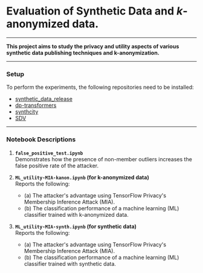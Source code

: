 # Evaluation of Synthetic Data and _k_-anonymized data.

---

**This project aims to study the privacy and utility aspects of various synthetic data publishing techniques and k-anonymization.**

---

### Setup
To perform the experiments, the following repositories need to be installed:

- [synthetic_data_release](https://github.com/spring-epfl/synthetic_data_release)  
- [dp-transformers](https://github.com/microsoft/dp-transformers)  
- [synthcity](https://github.com/vanderschaarlab/synthcity)  
- [SDV](https://github.com/sdv-dev/SDV)  

---

### Notebook Descriptions

1. **`false_positive_test.ipynb`**  
   Demonstrates how the presence of non-member outliers increases the false positive rate of the attacker.

2. **`ML_utility-MIA-kanon.ipynb` (for k-anonymized data)**  
   Reports the following:  
   - (a) The attacker's advantage using TensorFlow Privacy's Membership Inference Attack (MIA).  
   - (b) The classification performance of a machine learning (ML) classifier trained with k-anonymized data.

3. **`ML_utility-MIA-synth.ipynb` (for synthetic data)**  
   Reports the following:  
   - (a) The attacker's advantage using TensorFlow Privacy's Membership Inference Attack (MIA).  
   - (b) The classification performance of a machine learning (ML) classifier trained with synthetic data.
